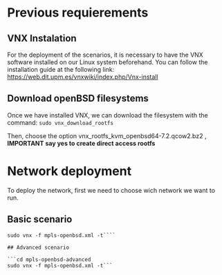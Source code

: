 # Previous requierements
##  VNX Instalation
For the deployment of the scenarios, it is necessary to have the VNX software installed on our Linux system beforehand. You can follow the installation guide at the following link: https://web.dit.upm.es/vnxwiki/index.php/Vnx-install

## Download openBSD filesystems
Once we have installed VNX, we can download the filesystem with the command:
```sudo vnx_download_rootfs```

Then, choose the option vnx_rootfs_kvm_openbsd64-7.2.qcow2.bz2  , **IMPORTANT say yes to create direct access rootfs**   

# Network deployment

To deploy the network, first we need to choose wich network we want to run. 

## Basic scenario

```cd mpls-openbsd-basic
sudo vnx -f mpls-openbsd.xml -t````

## Advanced scenario

```cd mpls-openbsd-advanced
sudo vnx -f mpls-openbsd.xml -t```
